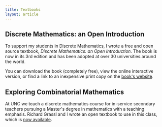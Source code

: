 ```yaml
---
title: Textbooks
layout: article
---
```


## Discrete Mathematics: an Open Introduction

To support my students in Discrete Mathematics, I wrote a free and open source textbook, *Discrete Mathematics: an Open Introduction*.  The book is now in its 3rd edition and has been adopted at over 30 universities around the world.  

You can download the book (completely free), view the online interactive version, or find a link to an inexpensive print copy on the [book's website](http://discrete.openmathbooks.org).

## Exploring Combinatorial Mathematics

At UNC we teach a discrete mathematics course for in-service secondary teachers pursuing a Master's degree in mathematics with a teaching emphasis.  Richard Grassl and I wrote an open textbook to use in this class, which is [now available](http://openmathbooks.org/ecm/).


